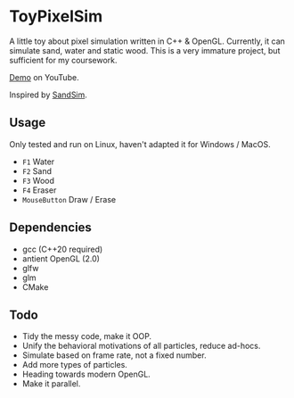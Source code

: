 # ToyPixelSim

A little toy about pixel simulation written in C++ & OpenGL. Currently, it can simulate sand, water and static wood. This is a very immature project, but sufficient for my coursework.

[Demo](https://www.youtube.com/watch?v=tzqdVu-Q3sk) on YouTube.

Inspired by [SandSim](https://github.com/GameEngineering/EP01_SandSim).

## Usage

Only tested and run on Linux, haven't adapted it for Windows / MacOS.

- `F1` Water
- `F2` Sand
- `F3` Wood
- `F4` Eraser
- `MouseButton` Draw / Erase

## Dependencies

- gcc (C++20 required)
- antient OpenGL (2.0)
- glfw
- glm
- CMake

## Todo

- Tidy the messy code, make it OOP. 
- Unify the behavioral motivations of all particles, reduce ad-hocs.
- Simulate based on frame rate, not a fixed number.
- Add more types of particles.
- Heading towards modern OpenGL.
- Make it parallel.